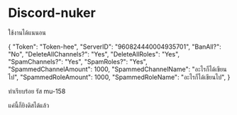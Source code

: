 # Discord-nuker
ใช้งานได้แนนอน


{
   "Token": "Token-hee",
  "ServerID": "960824440004935701",
  "BanAll?": "No",
  "DeleteAllChannels?": "Yes",
  "DeleteAllRoles": "Yes",
  "SpamChannels?": "Yes",
  "SpamRoles?": "Yes",
  "SpammedChannelAmount": 1000,
  "SpammedChannelName": "อะไรก็ได้เขียนไป",
  "SpammedRoleAmount": 1000,
  "SpammedRoleName": "อะไรก็ได้เขียนไป",
}


ทำเรียบร้อย รัส mu-158 

แค่นี้ก็ยิงดิสได้แล้ว
